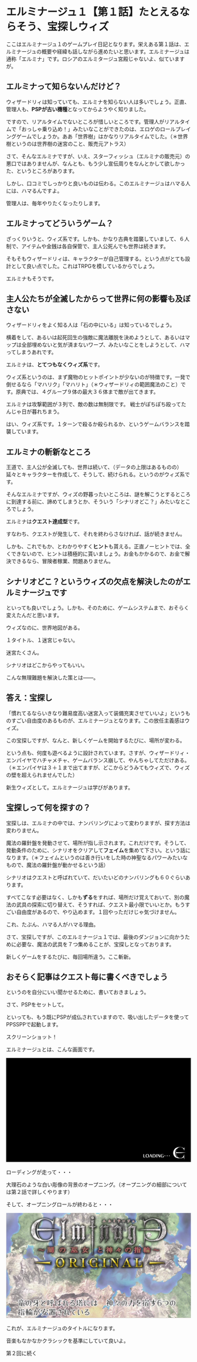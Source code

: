 

# エルミナージュ１【第１話】たとえるならそう、宝探しウィズ

ここはエルミナージュ１のゲームプレイ日記となります。栄えある第１話は、エルミナージュの概要や経緯も話しながら進めたいと思います。エルミナージュは通称「エルミナ」です。ロシアのエルミタージュ宮殿じゃないよ、似ていますが。

## エルミナって知らないんだけど？

ウィザードリィは知っていても、エルミナを知らない人は多いでしょう。正直、管理人も、**PSPが古い機種**となってからようやく知りました。

ですので、リアルタイムでないところが惜しいところです。管理人がリアルタイムで「おっしゃ乗り込め！」みたいなことができたのは、エロゲのロールプレイングゲームでしょうか。ああ「世界樹」はかなりリアルタイムでした。（＊世界樹というのは世界樹の迷宮のこと、販売元アトラス）

さて、そんなエルミナですが、いえ、スターフィッシュ（エルミナの販売元）の悪口ではありませんが、なんとも、もう少し宣伝周りをなんとかして欲しかった、というところがあります。

しかし、口コミでしっかりと良いものは伝わる。このエルミナージュはハマる人には、ハマるんですよ。

管理人は、毎年やりたくなったりします。

## エルミナってどういうゲーム？

ざっくりいうと、ウィズ系です。しかも、かなり古典を踏襲していまして、６人制で、アイテムや金銭は各自保管で、主人公死んでも世界は続きます。

そもそもウィザードリィは、キャラクターが自己管理する。という点がとても設計として良い点でした。これはTRPGを模しているからでしょう。

エルミナもそうです。

## 主人公たちが全滅したからって世界に何の影響も及ぼさない

ウィザードリィをよく知る人は「石の中にいる」は知っているでしょう。

横着をして、あるいは起死回生の強敵に魔法離脱を決めようとして、あるいはマップは全部埋めないと気が済まないワープ、みたいなことをしようとして、ハマってしまうあれです。

エルミナは、**とてつもなくウィズ系**です。

ウィズ系というのは、まず魔物のヒットポイントが少ないのが特徴です。一発で倒せるなら「マハリク」「マハリト」（＊ウィザードリィの範囲魔法のこと）です。原典では、４グループ９体の最大３６体まで敵が出てきます。

エルミナは攻撃範囲が３列で、敵の数は無制限です。
戦士がぽちぽち殴ってたんじゃ日が暮れちまう。

はい、ウィズ系です。１ターンで殺るか殺られるか、というゲームバランスを踏襲しています。

## エルミナの斬新なところ

王道で、主人公が全滅しても、世界は続いて、（データの上限はあるものの）延々とキャラクターを作成して、そうして、続けられる。というのがウィズ系です。

そんなエルミナですが、ウィズの野暮ったいところは、謎を解こうとするところに到達する前に、諦めてしまうとか、そういう「シナリオどこ？」みたいなところでしょう。

エルミナは**クエスト達成型**です。

すなわち、クエストが発生して、それを終わらさなければ、話が続きません。

しかも、これでもか、とわかりやすく**ヒント**も貰える。正直ノーヒントでは、全くできないので、ヒントは積極的に貰いましょう。お金もかかるので、お金で解決できるなら、冒険者稼業、問題ありません。

## シナリオどこ？というウィズの欠点を解決したのがエルミナージュです

といっても良いでしょう。しかも、そのために、ゲームシステムまで、おそらく変えたんだと思います。

ウィズなのに、世界地図がある。

１タイトル、１迷宮じゃない。

迷宮たくさん。

シナリオはどこからやってもいい。

こんな無理難題を解決した策とは――。

## 答え：宝探し

「慣れてるならいきなり難易度高い迷宮入って装備充実させていいよ」というものすごい自由度のあるものが、エルミナージュとなります。この放任主義感はウィズ。



この宝探しですが、なんと、新しくゲームを開始するたびに、場所が変わる。

という点も、何度も遊べるように設計されています。さすが、ウィザードリィ・エンパイヤでハチャメチャ、ゲームバランス崩して、やんちゃしてただけある。（＊エンパイヤは３＋１まで出てますが、どこからどうみてもウィズで、ウィズの壁を超えられませんでした）

新生ウィズとして。エルミナージュは学びがあります。

## 宝探しって何を探すの？

宝探しは、エルミナの中では、ナンバリングによって変わりますが、探す方法は変わりません。

魔法の羅針盤を発動させて、場所が指し示されます。これだけです。そうして、発動条件のために、シナリオをクリアして**フェイム**を集めて下さい。という話になります。（＊フェイムというのは善き行いをした時の神聖なるパワーみたいなもので、魔法の羅針盤が動かせるという話）

シナリオはクエストと呼ばれていて、だいたいどのナンバリングも６０ぐらいあります。

すべてこなす必要はなく、しかも**ずる**をすれば、場所だけ覚えておいて、別の魔法の武具の探索に切り替えて、そうすれば、クエスト最小限でいいとか。もうすごい自由度があるので、やり込めます。１回やっただけじゃ気づけません。

これ、たぶん、ハマる人がハマる理由。


さて、宝探しですが、このエルミナージュ１では、最後のダンジョンに向かうために必要な、魔法の武具を７つ集めることが、宝探しとなっております。

新しくゲームをするたびに、毎回場所違う。ここ斬新。

## おそらく記事はクエスト毎に書くべきでしょう

というのを自分にいい聞かせるために、書いておきましょう。

さて、PSPをセットして。

といっても、もう既にPSPが成仏されていますので、吸い出したデータを使ってPPSSPPで起動します。

スクリーンショット！

エルミナージュとは、こんな画面です。

![エルミナージュ１のローディング画面](https://raw.githubusercontent.com/hashsan/i/main/20240517_212548.jpg)

ローディングが走って・・・

大理石のような白い彫像の背景のオープニング。（オープニングの細部については第２話で詳しくやります）

そして、オープニングロールが終わると・・・

![エルミナージュ１のタイトル画面](https://raw.githubusercontent.com/hashsan/i/main/20240517_212849.jpg)

これが、エルミナージュのタイトルになります。

音楽もなかなかクラシックを基準にしていて良いよ。

第２回に続く
